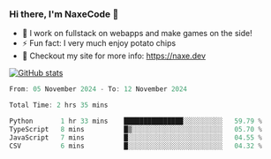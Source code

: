 ### Hi there, I'm NaxeCode 👋
- 🔭 I work on fullstack on webapps and make games on the side!
- ⚡ Fun fact: I very much enjoy potato chips
- 🔋 Checkout my site for more info: https://naxe.dev

[![GitHub stats](https://github-readme-stats.vercel.app/api?username=naxecode&theme=onedark)](https://naxe.dev)

<!--START_SECTION:waka-->

```csharp
From: 05 November 2024 - To: 12 November 2024

Total Time: 2 hrs 35 mins

Python       1 hr 33 mins    ███████████████░░░░░░░░░░   59.79 %
TypeScript   8 mins          █▒░░░░░░░░░░░░░░░░░░░░░░░   05.70 %
JavaScript   7 mins          █░░░░░░░░░░░░░░░░░░░░░░░░   04.55 %
CSV          6 mins          █░░░░░░░░░░░░░░░░░░░░░░░░   04.32 %
```

<!--END_SECTION:waka-->



<!--
**NaxeCode/NaxeCode** is a ✨ _special_ ✨ repository because its `README.md` (this file) appears on your GitHub profile.

Here are some ideas to get you started:

- 🔭 I’m currently working on Web apps for indie games!
- 🌱 I’m currently mastering C#
- 👯 I’m looking to collaborate on ...
- 🤔 I’m looking for help with ...
- 💬 Ask me about ...
- 📫 How to reach me: ...
- 😄 Pronouns: ...
- ⚡ Fun fact: I love chips
-->
